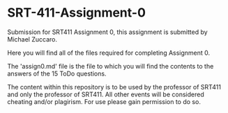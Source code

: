 # SRT-411-Assignment-0

Submission for SRT411 Assignment 0, this assignment is submitted
by Michael Zuccaro.

Here you will find all of the files required for completing Assignment 0.

The 'assign0.md' file is the file to which you will find the contents to
the answers of the 15 ToDo questions.

The content within this repository is to be used by the professor of SRT411
and only the professor of SRT411. All other events will be considered cheating
and/or plagirism. For use please gain permission to do so.
